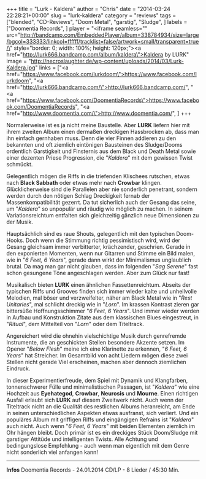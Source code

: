 +++
title = "Lurk - Kaldera"
author = "Chris"
date = "2014-03-24 22:28:21+00:00"
slug = "lurk-kaldera"
category = "reviews"
tags = ["blended", "CD-Reviews", "Doom Metal", "garstig", "Sludge", ]
labels = ["Doomentia Records", ]
player = "<iframe seamless=\"\" src=\"http://bandcamp.com/EmbeddedPlayer/album=338784934/size=large/bgcol=333333/linkcol=ffffff/tracklist=false/artwork=small/transparent=true/\" style=\"border: 0; width: 100%; height: 120px;\"><a href=\"http://lurk666.bandcamp.com/album/kaldera\">Kaldera by LURK</a></iframe>"
image = "http://necroslaughter.de/wp-content/uploads/2014/03/Lurk-Kaldera.jpg"
links = ["<a href=\"https://www.facebook.com/lurkdoom\">https://www.facebook.com/lurkdoom</a>", "<a href=\"http://lurk666.bandcamp.com/\">http://lurk666.bandcamp.com/</a>", "<a href=\"https://www.facebook.com/DoomentiaRecords\">https://www.facebook.com/DoomentiaRecords</a>", "<a href=\"http://www.doomentia.com/\">http://www.doomentia.com/</a>", ]
+++

Normalerweise ist es ja nicht meine Baustelle. Aber **LURK** liefern hier mit ihrem zweiten Album einen dermaßen dreckigen Hassbrocken ab, dass man ihn einfach gernhaben muss. Denn die vier Finnen addieren zu den bekannten und oft ziemlich eintönigen Bausteinen des Sludge/Dooms ordentlich Garstigkeit und Finsternis aus dem Black und Death Metal sowie einer dezenten Priese Progression, die "_Kaldera_" mit dem gewissen Twist schmückt.

Gelegentlich mögen die Riffs in die triefenden Klischees rutschen, etwas nach **Black Sabbath** oder etwas mehr nach **Crowbar** klingen. Glücklicherweise sind die Parallelen aber nie sonderlich penetrant, sondern werden durch den nötigen Schlag Dreckigkeit fernab der Massenkompatibilität gezerrt. Da tut sicherlich auch der Gesang das seine, um "_Kaldera_" so unpopulär und räudig wie möglich zu machen. In seinem Variationsreichtum entfalten sich gleichzeitig gänzlich neue Dimensionen zu der Musik.

Hauptsächlich sind es raue Shouts, gelegentlich mit den typischen Doom-Hooks. Doch wenn die Stimmung richtig pessimistisch wird, wird der Gesang gleichsam immer verbitterter, krächzender, geschrien. Gerade in den exponierten Momenten, wenn nur Gitarren und Stimme ein Bild malen, wie in "_6 Feet, 6 Years_", gerade dann wirkt der Minimalismus unglaublich brutal. Da mag man gar nicht glauben, dass im folgenden "_Sag Serene_" fast schon gesungene Töne angeschlagen werden. Aber zum Glück nur fast!

Musikalisch bieten **LURK** einen ähnlichen Fassettenreichtum. Abseits der typischen Riffs und Grooves finden sich immer wieder kalte und unheilvolle Melodien, mal böser und verzweifelter, näher am Black Metal wie in "_Rest Unitaries_", mal schlicht dreckig wie in "_Lorn_". Im krassen Kontrast zieren gar bittersüße Hoffnungsschimmer "_6 Feet, 6 Years_". Und immer wieder werden in Aufbau und Konstruktion Zitate aus dem klassischen Blues eingestreut, in "_Ritual_", dem Mittelteil von "_Lorn_" oder dem Titeltrack.

Angereichert wird die ohnehin vielschichtige Musik durch genrefremde Instrumente, die an geschickten Stellen besondere Akzente setzen. Im Opener "_Below Flesh_" meine ich eine Klarinette zu erkennen, "_6 Feet, 6 Years_" hat Streicher. Im Gesamtbild von acht Liedern mögen diese zwei Stellen nicht gerade Viel erscheinen, machen aber dennoch ziemlichen Eindruck.

In dieser Experimentierfreude, dem Spiel mit Dynamik und Klangfarben, tonnenschwerer Fülle und minimalistischen Passagen, ist "_Kaldera_" wie eine Hochzeit aus **Eyehategod**, **Crowbar**, **Neurosis** und **Mourne**. Einen richtigen Ausfall erlaubt sich **LURK** auf diesem Zweitwerk nicht. Auch wenn der Titeltrack nicht an die Qualität des restlichen Albums heranreicht, am Ende in seinen unterschiedlichen Aspekten etwas ausfranst, sich verliert. Und ein populäres Album mit griffigen Riffs und eingängigen Refrains ist "_Kaldera_" auch nicht. Auch wenn "_6 Feet, 6 Years_" mit beiden Elementen ziemlich im Ohr hängen bleibt. Doch primär ist es ein dreckiges Stück Doom/Sludge mit garstiger Attitüde und intelligenten Twists. Alle Achtung und bedingungslose Empfehlung - auch wenn man eigentlich mit dem Genre nicht sonderlich viel anfangen kann!





---
**Infos**
Doomentia Records - 24.01.2014
CD/LP - 8 Lieder / 45:30 Min.

